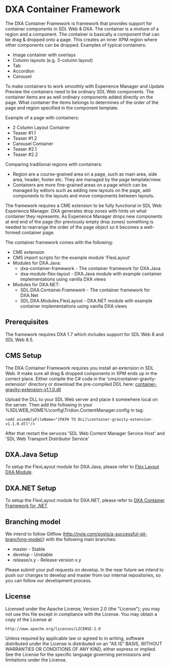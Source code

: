 DXA Container Framework
============================


The DXA Container Framework is framework that provides support for container components in SDL Web & DXA.
The container is a mixture of a region and a component. The container is basically a component that can be drag & dropped onto a page. This creates an inner XPM region where other components can be dropped.
Examples of typical containers:

* Image container with overlays
* Column layouts (e.g. 3-column layout)
* Tab
* Accordion
* Carousel

To make containers to work smoothly with Experience Manager and Update Preview the containers need to be ordinary SDL Web components.
The container items are as well ordinary components added directly on the page. What container the items belongs to determines of the order of
the page and region specified in the component template.

Example of a page with containers:

- 2 Column Layout Container
- Teaser #1.1
- Teaser #1.2
- Carousel Container
- Teaser #2.1
- Teaser #2.2

Comparing traditional regions with containers:
* Region are a course-grained area on a page, such as main area, side area, header, footer etc. They are managed by the page template/view.
* Containers are more fine-grained areas on a page which can be managed by editors such as adding new layouts on the page, add components to the layouts and move components between layouts.

The framework requires a CME extension to be fully functional in SDL Web Experience Manager. DXA generates drop zones with hints on what container they represents. As Experience Manager drops new components at end end of the page (for previously empty drop zones) something is needed to rearrange the order of the page object so it becomes a well-formed container page.

The container framework comes with the following:

* CME extension
* CMS import scripts for the example module 'FlexLayout'
* Modules for DXA.Java:
  - dxa-container-framework - The container framework for DXA.Java
  - dxa-module-flex-layout - DXA.Java module with example container implementations using vanilla DXA views
* Modules for DXA.NET:
  - SDL.DXA.Container.Framework - The container framework for DXA.Net
  - SDL.DXA.Modules.FlexLayout - DXA.NET module with example container implementations using vanilla DXA views

Prerequisites
----------------

The framework requires DXA 1.7 which includes support for SDL Web 8 and SDL Web 8.5.

CMS Setup
-----------

The DXA Container Framework requires you install an extension in SDL Web. It make sure all drag & dropped components in XPM ends up in the correct place.
Either compile the C# code in the 'cms/container-gravity-extension' directory or download the pre-compiled DDL here:
[container-gravity-extension-v1.1.0.dll](https://github.com/NiclasCedermalm/dxa-container-framework/raw/master/cms/container-gravity-extension/compiled/container-gravity-extension-v1.1.0.dll)

Upload the DLL to your SDL Web server and place it somewhere local on the server.
Then add the following in your %SDLWEB_HOME%\config\Tridion.ContentManager.config in <extensions> tag:

```
<add assemblyFileName="[PATH TO DLL]\container-gravity-extension-v1.1.0.dll"/>
```

After that restart the services 'SDL Web Content Manager Service Host' and 'SDL Web Transport Distributor Service'

DXA.Java Setup
---------------

To setup the FlexLayout module for DXA.Java, please refer to [Flex Layout DXA Module](./java/dxa-module-flex-layout/README.md).


DXA.NET Setup
---------------

To setup the FlexLayout module for DXA.NET, please refer to [DXA Container Framework for .NET](./dotnet/README.md).

Branching model
----------------

We intend to follow Gitflow (http://nvie.com/posts/a-successful-git-branching-model/) with the following main branches:

 - master - Stable
 - develop - Unstable
 - release/x.y - Release version x.y

Please submit your pull requests on develop. In the near future we intend to push our changes to develop and master from our internal repositories, so you can follow our development process.


License
---------

Licensed under the Apache License, Version 2.0 (the "License");
you may not use this file except in compliance with the License.
You may obtain a copy of the License at

	http://www.apache.org/licenses/LICENSE-2.0

Unless required by applicable law or agreed to in writing, software distributed under the License is distributed on an "AS IS" BASIS, WITHOUT WARRANTIES OR CONDITIONS OF ANY KIND, either express or implied.
See the License for the specific language governing permissions and limitations under the License.
